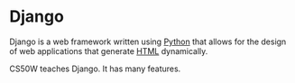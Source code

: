 # Django

Django is a web framework written using [Python](/wiki/Python) that allows for the design of web applications that generate [HTML](/wiki/HTML) dynamically.

CS50W teaches Django. It has many features.
